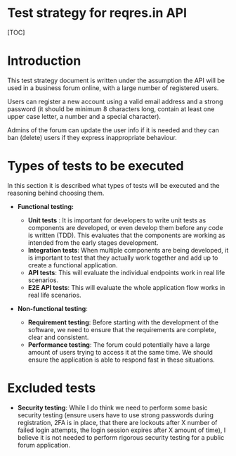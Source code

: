 # Test strategy for reqres.in API

[TOC]



# Introduction

This test strategy document is written under the assumption the API will be used in a business forum online, with a large number of registered users.

Users can register a new account using a valid email address and a strong password (it should be minimum 8 characters long, contain at least one upper case letter, a number and a special character).

Admins of the forum can update the user info if it is needed and they can ban (delete) users if they express inappropriate behaviour.



# Types of tests to be executed

In this section it is described what types of tests will be executed and the reasoning behind choosing them.

- **Functional testing:**

  - **Unit tests** : It is important for developers to write unit tests as components are developed, or even develop them before any code is written (TDD). This evaluates that the components are working as intended from the early stages development.
  - **Integration tests**: When multiple components are being developed, it is important to test that they actually work together and add up to create a functional application.
  - **API tests**: This will evaluate the individual endpoints work in real life scenarios.
  - **E2E API tests**: This will evaluate the whole application flow works in real life scenarios.

  

- **Non-functional testing**:

  - **Requirement testing**: Before starting with the development of the software, we need to ensure that the requirements are complete, clear and consistent.
  - **Performance testing**: The forum could potentially have a large amount of users trying to access it at the same time. We should ensure the application is able to respond fast in these situations.

# Excluded tests

- **Security testing**: While I do think we need to perform some basic security testing (ensure users have to use strong passwords during registration, 2FA is in place, that there are lockouts after X number of failed login attempts, the login session expires after X amount of time), I believe it is not needed to perform rigorous security testing for a public forum application.





# 